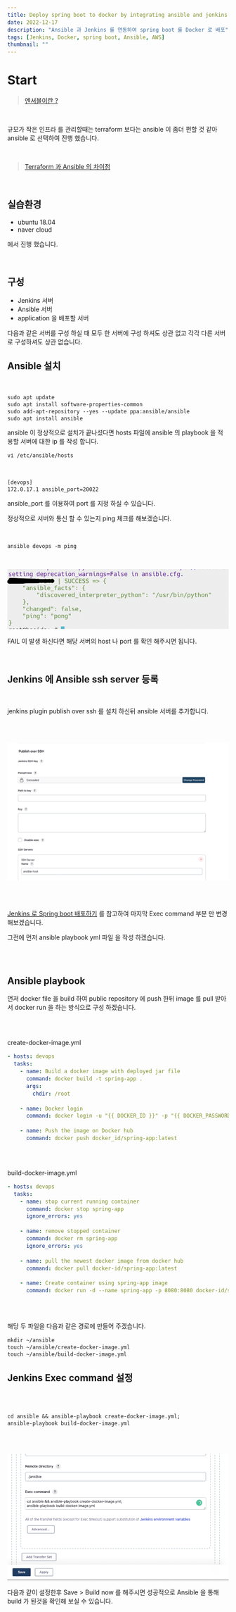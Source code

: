 ```yaml
---
title: Deploy spring boot to docker by integrating ansible and jenkins
date: 2022-12-17
description: "Ansible 과 Jenkins 를 연동하여 spring boot 를 Docker 로 배포"
tags: [Jenkins, Docker, spring boot, Ansible, AWS]
thumbnail: ""
---
```


# Start

> [엔서블이란 ?](https://www.redhat.com/ko/technologies/management/ansible/what-is-ansible)

<br />

규모가 작은 인프라 를 관리할때는 terraform 보다는 ansible 이 좀더 편할 것 같아 ansible 로 선택하여 진행 했습니다.


<br />


> [Terraform 과 Ansible 의 차이점](https://rainbound.tistory.com/entry/Ansible-vs-Terraform-vs-Puppet-%EC%B0%A8%EC%9D%B4%EC%A0%90-%EB%B0%8F-%EC%84%A0%ED%83%9D)

<br />

## 실습환경
- ubuntu 18.04 
- naver cloud 

에서 진행 했습니다.

<br />

## 구성 

- Jenkins 서버
- Ansible 서버
- application 을 배포할 서버

다음과 같은 서버를 구성 하실 때 모두 한 서버에 구성 하셔도 상관 없고 각각 다른 서버로 구성하셔도 상관 없습니다.

## Ansible 설치

<br />


```shell
sudo apt update
sudo apt install software-properties-common
sudo add-apt-repository --yes --update ppa:ansible/ansible
sudo apt install ansible
```

ansible 이 정상적으로 설치가 끝나셨다면 hosts 파일에 ansible 의 playbook 을 적용할 서버에 대한 ip 를 작성 합니다.

```
vi /etc/ansible/hosts
```

<br />

```
[devops]
172.0.17.1 ansible_port=20022
```

ansible_port 를 이용하여 port 를 지정 하실 수 있습니다.

정상적으로 서버와 통신 할 수 있는지 ping 체크를 해보겠습니다.

<br />

```shell
ansible devops -m ping
```

<br />

![ping-test](./images/ping%20test.png)

FAIL 이 발생 하신다면 해당 서버의 host 나 port 를 확인 해주시면 됩니다.

<br />


## Jenkins 에 Ansible ssh server 등록

<br />

jenkins plugin publish over ssh 를 설치 하신뒤 ansible 서버를 추가합니다.

<br />
<br />

![added-ansible-server](./images/jenkins-ssh-server.png)

<br />
<br />

[Jenkins 로 Spring boot 배포하기](https://jongyunha.github.io/jenkins/2022-12-17/)
를 참고하여 마지막 Exec command 부분 만 변경 해보겠습니다.

그전에 먼저 ansible playbook yml 파일 을 작성 하겠습니다.

<br />
<br />

## Ansible playbook

먼저 docker file 을 build 하여 public repository 에 push 한뒤 image 를 pull 받아서 docker run 을 하는 방식으로 구성 하겠습니다.

<br />
<br />

create-docker-image.yml
```yaml
- hosts: devops
  tasks:
    - name: Build a docker image with deployed jar file
      command: docker build -t spring-app .
      args:
        chdir: /root
    
    - name: Docker login
      command: docker login -u "{{ DOCKER_ID }}" -p "{{ DOCKER_PASSWORD }}"

    - name: Push the image on Docker hub
      command: docker push docker_id/spring-app:latest
```

<br />
<br />

build-docker-image.yml
```yaml
- hosts: devops
  tasks:
    - name: stop current running container
      command: docker stop spring-app
      ignore_errors: yes
    
    - name: remove stopped container
      command: docker rm spring-app
      ignore_errors: yes

    - name: pull the newest docker image from docker hub 
      command: docker pull docker-id/spring-app:latest

    - name: Create container using spring-app image
      command: docker run -d --name spring-app -p 8080:8080 docker-id/spring-app:latest
```

<br />
<br />

해당 두 파일을 다음과 같은 경로에 만들어 주겠습니다.
```shell
mkdir ~/ansible
touch ~/ansible/create-docker-image.yml
touch ~/ansible/build-docker-image.yml
```

## Jenkins Exec command 설정

<br />
<br />

```shell
cd ansible && ansible-playbook create-docker-image.yml;
ansible-playbook build-docker-image.yml
```

<br />
<br />

![jenkins-exec-command](./images/jenkins-exec.png)

다음과 같이 설정한후 Save > Build now 를 해주시면 성공적으로 Ansible 을 통해 build 가 된것을 확인해 보실 수 있습니다.